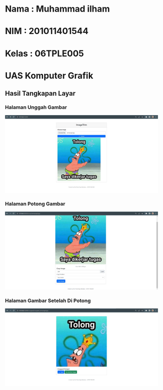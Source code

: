 # Nama : Muhammad ilham

# NIM : 201011401544

# Kelas : 06TPLE005

# UAS Komputer Grafik

## Hasil Tangkapan Layar

### Halaman Unggah Gambar

![enter image description here](https://github.com/ignabenz/tugas-uas-komgraf/blob/main/assets/form.jpg?raw=true)

### Halaman Potong Gambar

![enter image description here](https://github.com/ignabenz/tugas-uas-komgraf/blob/main/assets/crop.jpg?raw=true)

### Halaman Gambar Setelah Di Potong

![enter image description here](https://github.com/ignabenz/tugas-uas-komgraf/blob/main/assets/result.jpg?raw=true)
